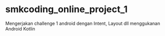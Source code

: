 # smkcoding_online_project_1
Mengerjakan challenge 1 android dengan Intent, Layout dll menggukanan Android Kotlin
